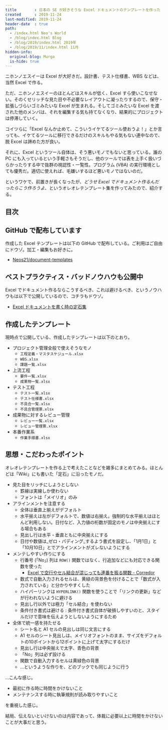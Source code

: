 ```yaml
---
title        : 日本の SE が好きそうな Excel ドキュメントのテンプレートを作った
created      : 2019-11-24
last-modified: 2019-11-24
header-date  : true
path:
  - /index.html Neo's World
  - /blog/index.html Blog
  - /blog/2019/index.html 2019年
  - /blog/2019/11/index.html 11月
hidden-info:
  original-blog: Murga
  is-hide: true
---
```


ニホンノエスイーは Excel が大好きだ。設計書、テスト仕様書、WBS などは、当然 Excel で作る。

ただ、ニホンノエスイーのほとんどはスキルが低く、Excel すら使いこなせない。そのくせリッチな見た目や不必要なレイアウトに凝ったりするので、保守・拡張しづらいゴミみたいな Excel が生まれる。そしてゴミみたいな Excel を渡された他のメンバは、それを編集する気も持てなくなり、結果的にプロジェクトは停滞していく。

コイツらに「Excel なんか止めて、こういうイケてるツール使おうよ！」とか言っても、イケてるツールに移行できるだけのスキルもやる気もない連中なので、脱 Excel は諦めた方が良い。

それに、Excel というツール自体は、そう悪いモノでもないと思っている。誰の PC にも入っているという手軽さもそうだし、他のツールでは表を上手く扱いづらかったりする中で抜群の視認性・一覧性。プログラム (VBA) の実行環境としても優秀だ。適切に使えれば、毛嫌いするほど悪いモノではないのだ。

というワケで、前置きが長くなったが、_どうせ Excel でドキュメント作るんだったらこう作ろうよ_、というオレオレテンプレート集を作ってみたので、紹介する。

## 目次

## GitHub で配布しています

作成した Excel テンプレートは以下の GitHub で配布している。ご利用はご自由にドウゾ。加工・編集もお好きに。

- [Neos21/document-templates](https://github.com/Neos21/document-templates)

## ベストプラクティス・バッドノウハウも公開中

Excel でドキュメント作るならこうするべき、これは避けるべき、というノウハウもは以下で公開しているので、コチラもドウゾ。

- [Excel ドキュメントを書く時の定石集](/tech/excel-best-practices.html)

## 作成したテンプレート

現時点で公開している、作成したテンプレートは以下のとおり。

- プロジェクト管理全般で使えそうなモノ
  - `工程定義・マスタスケジュール.xlsx`
  - `WBS.xlsx`
  - `課題一覧.xlsx`
- 上流工程
  - `要件一覧.xlsx`
  - `成果物一覧.xlsx`
- テスト工程
  - `テスト一覧.xlsx`
  - `テスト仕様書.xlsx`
  - `不具合一覧.xlsx`
  - `不具合管理票.xlsx`
- 成果物に対するレビュー管理
  - `レビュー一覧.xlsx`
  - `レビュー管理票.xlsx`
- 本番作業系
  - `作業手順書.xlsx`

## 思想・こだわったポイント

オレオレテンプレートを作る上で考えたことなどを雑多にまとめてみる。ほとんどは「Wiki」にも書いた「定石」に沿ったモノだ。

- 見た目をリッチにしようとしない
  - 罫線は実線しか使わない
  - フォントは「メイリオ」のみ
- アラインメントを注意する
  - 全体は垂直上揃えがデフォルト
  - 水平揃えは左がデフォルトで、数値は右揃え。強制的な水平揃えはほとんど利用しない。日付など、入力値の桁数が固定のモノは中央揃えにする場合もある
  - 見出し行は水平・垂直ともに中央揃えにする
  - 日付や数値は_ゼロ・パディング_するよう書式を設定し、「1月1日」と「10月10日」とでアラインメントがズレないようにする
- メンテしやすい作りにする
  - 行番号 (「No」) 列は `ROW()` 関数ではなく、行追加などにも対応できる関数を使った
      - [Excel で空行やセル結合が混じっても連番を振る関数 - Corredor](http://neos21.hatenablog.com/entry/2016/01/26/015250)
  - 数式で自動入力されるセルは、黄緑の背景色を付けることで「数式が入力されている」と分かりやすくした
  - ハイパーリンクは `HYPERLINK()` 関数を使うことで「リンクの更新」などが行われないように避ける
  - 見出し行以外では極力「セル結合」を使わない
  - 条件付き書式は避ける : 条件付き書式自体が破損しやすいのと、スタイルだけで意味を伝えようとしないようにするため
- 全体で統一感を持たせる
  - シート名と A1 セルの見出しは同じ文言にする
  - A1 セルのシート見出しは、メイリオフォントのまま、サイズをデフォルトの10ポイントから12ポイントに上げて太字にするだけ
  - 見出し行は中央揃えで太字、青色の背景
  - 「No」列は必ず設ける
  - 関数で自動入力するセルは黄緑色の背景
  - …というような作りを、どのブックでも同じように行う

…こんな感じ。

- 最初に作る時に時間をかけないこと
- メンテナンスする時に執筆規則が読み取りやすいこと

を重視した感じ。

結局、伝えないといけないのは内容であって、体裁に必要以上に時間をかけないことが大事だと思う。
